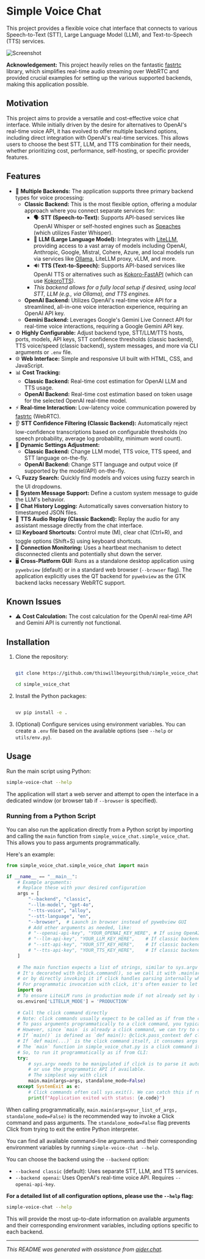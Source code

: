 # Simple Voice Chat

This project provides a flexible voice chat interface that connects to various Speech-to-Text (STT), Large Language Model (LLM), and Text-to-Speech (TTS) services.

![Screenshot](screenshot.png)

**Acknowledgement:** This project heavily relies on the fantastic [fastrtc](https://github.com/gradio-app/fastrtc) library, which simplifies real-time audio streaming over WebRTC and provided crucial examples for setting up the various supported backends, making this application possible.

## Motivation

This project aims to provide a versatile and cost-effective voice chat interface. While initially driven by the desire for alternatives to OpenAI's real-time voice API, it has evolved to offer multiple backend options, including direct integration with OpenAI's real-time services. This allows users to choose the best STT, LLM, and TTS combination for their needs, whether prioritizing cost, performance, self-hosting, or specific provider features.

## Features

*   🚀 **Multiple Backends:** The application supports three primary backend types for voice processing:
    *   **Classic Backend:** This is the most flexible option, offering a modular approach where you connect separate services for:
        *   🗣️ **STT (Speech-to-Text):** Supports API-based services like OpenAI Whisper or self-hosted engines such as [Speaches](https://github.com/speaches-ai/speaches) (which utilizes Faster Whisper).
        *   🧠 **LLM (Large Language Model):** Integrates with [LiteLLM](https://github.com/BerriAI/litellm), providing access to a vast array of models including OpenAI, Anthropic, Google, Mistral, Cohere, Azure, and local models run via services like [Ollama](https://ollama.com/), LiteLLM proxy, vLLM, and more.
        *   🔊 **TTS (Text-to-Speech):** Supports API-based services like OpenAI TTS or alternatives such as [Kokoro-FastAPI](https://github.com/remsky/Kokoro-FastAPI) (which can use [KokoroTTS](https://github.com/kokorotts/)).
        *   *This backend allows for a fully local setup if desired, using local STT, LLM (e.g., via Ollama), and TTS engines.*
    *   **OpenAI Backend:** Utilizes OpenAI's real-time voice API for a streamlined, all-in-one voice interaction experience, requiring an OpenAI API key.
    *   **Gemini Backend:** Leverages Google's Gemini Live Connect API for real-time voice interactions, requiring a Google Gemini API key.
*   ⚙️ **Highly Configurable:** Adjust backend type, STT/LLM/TTS hosts, ports, models, API keys, STT confidence thresholds (classic backend), TTS voice/speed (classic backend), system messages, and more via CLI arguments or `.env` file.
*   🌐 **Web Interface:** Simple and responsive UI built with HTML, CSS, and JavaScript.
*   📊 **Cost Tracking:**
    *   **Classic Backend:** Real-time cost estimation for OpenAI LLM and TTS usage.
    *   **OpenAI Backend:** Real-time cost estimation based on token usage for the selected OpenAI real-time model.
*   ⚡ **Real-time Interaction:** Low-latency voice communication powered by [fastrtc](https://github.com/gradio-app/fastrtc) (WebRTC).
*   👂 **STT Confidence Filtering (Classic Backend):** Automatically reject low-confidence transcriptions based on configurable thresholds (no speech probability, average log probability, minimum word count).
*   🎤 **Dynamic Settings Adjustment:**
    *   **Classic Backend:** Change LLM model, TTS voice, TTS speed, and STT language on-the-fly.
    *   **OpenAI Backend:** Change STT language and output voice (if supported by the model/API) on-the-fly.
*   🔍 **Fuzzy Search:** Quickly find models and voices using fuzzy search in the UI dropdowns.
*   💬 **System Message Support:** Define a custom system message to guide the LLM's behavior.
*   📝 **Chat History Logging:** Automatically saves conversation history to timestamped JSON files.
*   🔄 **TTS Audio Replay (Classic Backend):** Replay the audio for any assistant message directly from the chat interface.
*   ⌨️ **Keyboard Shortcuts:** Control mute (M), clear chat (Ctrl+R), and toggle options (Shift+S) using keyboard shortcuts.
*   💓 **Connection Monitoring:** Uses a heartbeat mechanism to detect disconnected clients and potentially shut down the server.
*   🖥️ **Cross-Platform GUI:** Runs as a standalone desktop application using `pywebview` (default) or in a standard web browser (`--browser` flag). The application explicitly uses the QT backend for `pywebview` as the GTK backend lacks necessary WebRTC support.

## Known Issues

*   ⚠️ **Cost Calculation:** The cost calculation for the OpenAI real-time API and Gemini API is currently not functional.

## Installation


1.  Clone the repository:

    ```bash

    git clone https://github.com/thiswillbeyourgithub/simple_voice_chat

    cd simple_voice_chat

    ```

2.  Install the Python packages:

    ```bash

    uv pip install -e .

    ```

3.  (Optional) Configure services using environment variables. You can create a `.env` file based on the available options (see `--help` or `utils/env.py`).



## Usage



Run the main script using Python:


```bash
simple-voice-chat --help
```

The application will start a web server and attempt to open the interface in a dedicated window (or browser tab if `--browser` is specified).

### Running from a Python Script

You can also run the application directly from a Python script by importing and calling the `main` function from `simple_voice_chat.simple_voice_chat`. This allows you to pass arguments programmatically.

Here's an example:

```python
from simple_voice_chat.simple_voice_chat import main

if __name__ == "__main__":
    # Example arguments:
    # Replace these with your desired configuration
    args = [
        "--backend", "classic",
        "--llm-model", "gpt-4o",
        "--tts-voice", "alloy",
        "--stt-language", "en",
        "--browser",  # Launch in browser instead of pywebview GUI
        # Add other arguments as needed, like:
        # "--openai-api-key", "YOUR_OPENAI_KEY_HERE", # If using OpenAI backend
        # "--llm-api-key", "YOUR_LLM_KEY_HERE",    # If classic backend needs a key for LLM
        # "--stt-api-key", "YOUR_STT_KEY_HERE",    # If classic backend STT needs a key
        # "--tts-api-key", "YOUR_TTS_KEY_HERE",    # If classic backend TTS needs a key
    ]
    
    # The main function expects a list of strings, similar to sys.argv
    # It's decorated with @click.command(), so we call it with .main(args)
    # or by directly invoking it if click handles parsing internally when called this way.
    # For programmatic invocation with click, it's often easier to let click parse:
    import os
    # To ensure LiteLLM runs in production mode if not already set by the main script early enough
    os.environ['LITELLM_MODE'] = 'PRODUCTION' 
    
    # Call the click command directly
    # Note: click commands usually expect to be called as if from the command line.
    # To pass arguments programmatically to a click command, you typically invoke `main.main(args=args_list, standalone_mode=False)`.
    # However, since `main` is already a click command, we can try to directly invoke it.
    # If `main()` is defined as `def main(): @click.pass_context def cli(ctx, ...)` then `main(args)` works.
    # If `def main(...)` is the click command itself, it consumes args from sys.argv by default.
    # The `main` function in simple_voice_chat.py is a click command itself: `@click.command(...) def main(...)`
    # So, to run it programmatically as if from CLI:
    try:
        # sys.argv needs to be manipulated if click is to parse it automatically,
        # or use the programmatic API if available.
        # The simplest way with click
        main.main(args=args, standalone_mode=False) 
    except SystemExit as e:
        # Click commands often call sys.exit(). We can catch this if running in a script.
        print(f"Application exited with status: {e.code}")

```

When calling programmatically, `main.main(args=your_list_of_args, standalone_mode=False)` is the recommended way to invoke a Click command and pass arguments. The `standalone_mode=False` flag prevents Click from trying to exit the entire Python interpreter.

You can find all available command-line arguments and their corresponding environment variables by running `simple-voice-chat --help`.

You can choose the backend using the `--backend` option:
*   `--backend classic` (default): Uses separate STT, LLM, and TTS services.
*   `--backend openai`: Uses OpenAI's real-time voice API. Requires `--openai-api-key`.

**For a detailed list of all configuration options, please use the `--help` flag:**

```bash
simple-voice-chat --help
```

This will provide the most up-to-date information on available arguments and their corresponding environment variables, including options specific to each backend.

---



*This README was generated with assistance from [aider.chat](https://aider.chat).*
